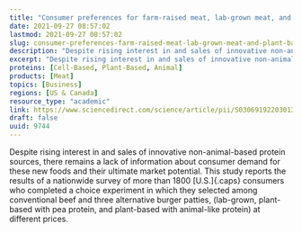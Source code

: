 ```yaml
---
title: "Consumer preferences for farm-raised meat, lab-grown meat, and plant-based meat alternatives: Does information or brand matter?"
date: 2021-09-27 08:57:02
lastmod: 2021-09-27 08:57:02
slug: consumer-preferences-farm-raised-meat-lab-grown-meat-and-plant-based-meat-alternatives
description: "Despite rising interest in and sales of innovative non-animal-based protein sources, there remains a lack of information about consumer demand for these new foods and their ultimate market potential. This study reports the results of a nationwide survey of more than 1800 U.S. consumers who completed a choice experiment in which they selected among conventional beef and three alternative burger patties, (lab-grown, plant-based with pea protein, and plant-based with animal-like protein) at different&nbsp;prices."
excerpt: "Despite rising interest in and sales of innovative non-animal-based protein sources, there remains a lack of information about consumer demand for these new foods and their ultimate market potential. This study reports the results of a nationwide survey of more than 1800 U.S. consumers who completed a choice experiment in which they selected among conventional beef and three alternative burger patties, (lab-grown, plant-based with pea protein, and plant-based with animal-like protein) at different&nbsp;prices."
proteins: [Cell-Based, Plant-Based, Animal]
products: [Meat]
topics: [Business]
regions: [US & Canada]
resource_type: "academic"
link: https://www.sciencedirect.com/science/article/pii/S0306919220301354
draft: false
uuid: 9744
---
```

Despite rising interest in and sales of innovative non-animal-based
protein sources, there remains a lack of information about consumer
demand for these new foods and their ultimate market potential. This
study reports the results of a nationwide survey of more than 1800
[U.S.]{.caps} consumers who completed a choice experiment in which they
selected among conventional beef and three alternative burger patties,
(lab-grown, plant-based with pea protein, and plant-based with
animal-like protein) at different prices.
